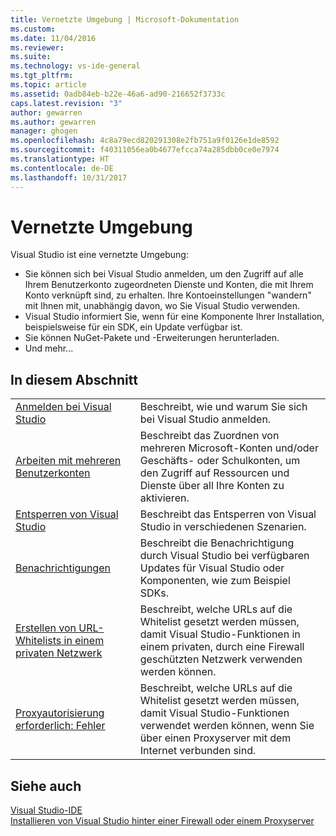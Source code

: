 ```yaml
---
title: Vernetzte Umgebung | Microsoft-Dokumentation
ms.custom: 
ms.date: 11/04/2016
ms.reviewer: 
ms.suite: 
ms.technology: vs-ide-general
ms.tgt_pltfrm: 
ms.topic: article
ms.assetid: 0adb84eb-b22e-46a6-ad90-216652f3733c
caps.latest.revision: "3"
author: gewarren
ms.author: gewarren
manager: ghogen
ms.openlocfilehash: 4c8a79ecd820291308e2fb751a9f0126e1de8592
ms.sourcegitcommit: f40311056ea0b4677efcca74a285dbb0ce0e7974
ms.translationtype: HT
ms.contentlocale: de-DE
ms.lasthandoff: 10/31/2017
---
```

# <a name="connected-environment"></a>Vernetzte Umgebung
Visual Studio ist eine vernetzte Umgebung:  

- Sie können sich bei Visual Studio anmelden, um den Zugriff auf alle Ihrem Benutzerkonto zugeordneten Dienste und Konten, die mit Ihrem Konto verknüpft sind, zu erhalten. Ihre Kontoeinstellungen "wandern" mit Ihnen mit, unabhängig davon, wo Sie Visual Studio verwenden.  
- Visual Studio informiert Sie, wenn für eine Komponente Ihrer Installation, beispielsweise für ein SDK, ein Update verfügbar ist.  
- Sie können NuGet-Pakete und -Erweiterungen herunterladen.  
- Und mehr...
  
## <a name="in-this-section"></a>In diesem Abschnitt  
  
|||  
|-|-|  
|[Anmelden bei Visual Studio](../ide/signing-in-to-visual-studio.md)|Beschreibt, wie und warum Sie sich bei Visual Studio anmelden.|  
|[Arbeiten mit mehreren Benutzerkonten](../ide/work-with-multiple-user-accounts.md)|Beschreibt das Zuordnen von mehreren Microsoft-Konten und/oder Geschäfts- oder Schulkonten, um den Zugriff auf Ressourcen und Dienste über all Ihre Konten zu aktivieren.|  
|[Entsperren von Visual Studio](../ide/how-to-unlock-visual-studio.md)|Beschreibt das Entsperren von Visual Studio in verschiedenen Szenarien.|  
|[Benachrichtigungen](../ide/visual-studio-notifications.md)|Beschreibt die Benachrichtigung durch Visual Studio bei verfügbaren Updates für Visual Studio oder Komponenten, wie zum Beispiel SDKs.|  
|[Erstellen von URL-Whitelists in einem privaten Netzwerk](whitelisting-urls-in-a-private-network.md)|Beschreibt, welche URLs auf die Whitelist gesetzt werden müssen, damit Visual Studio-Funktionen in einem privaten, durch eine Firewall geschützten Netzwerk verwenden werden können.|  
|[Proxyautorisierung erforderlich: Fehler](../ide/reference/proxy-authorization-required.md)|Beschreibt, welche URLs auf die Whitelist gesetzt werden müssen, damit Visual Studio-Funktionen verwendet werden können, wenn Sie über einen Proxyserver mit dem Internet verbunden sind.|  
  
## <a name="see-also"></a>Siehe auch  
[Visual Studio-IDE](../ide/visual-studio-ide.md)  
[Installieren von Visual Studio hinter einer Firewall oder einem Proxyserver](../install/install-visual-studio-behind-a-firewall-or-proxy-server.md)  